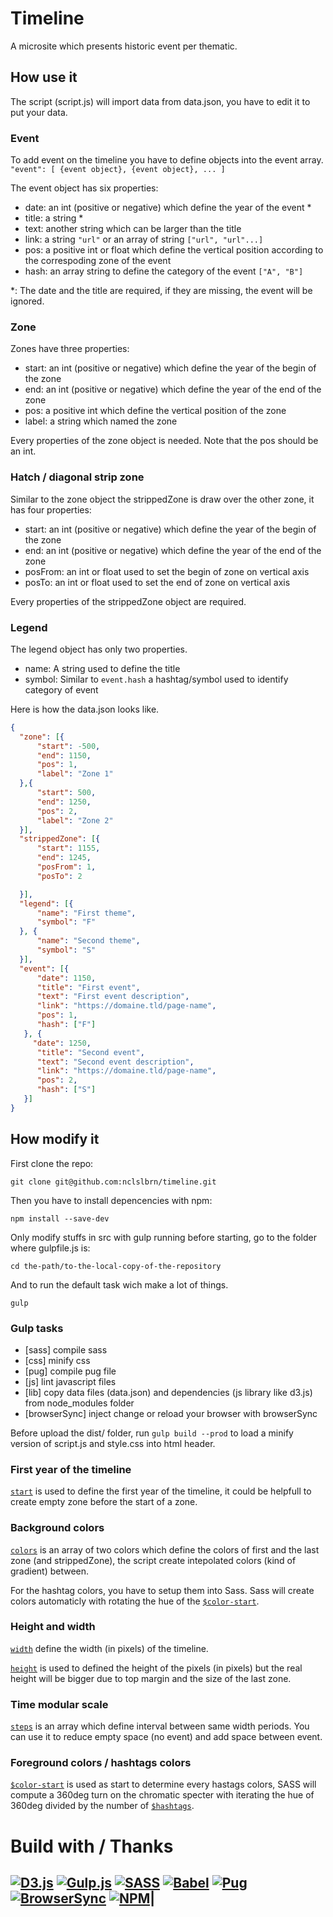 # Timeline

A microsite which presents historic event per thematic.


## How use it

The script (script.js) will import data from data.json, you have to edit it to put your data.

### Event
To add event on the timeline you have to define objects into the event array.
`"event": [
  {event object},
  {event object},
  ...
] `

The event object has six properties:
- date: an int (positive or negative) which define the year of the event *
- title: a string *
- text: another string which can be larger than the title
- link: a string `"url"` or an array of string `["url", "url"...]`
- pos: a positive int or float which define the vertical position according to the correspoding zone of the event
- hash: an array string to define the category of the event `["A", "B"]` 

*: The date and the title are required, if they are missing, the event will be ignored.


### Zone 
Zones have three properties:
- start: an int (positive or negative) which define the year of the begin of the zone
- end: an int (positive or negative) which define the year of the end of the zone
- pos: a positive int which define the vertical position of the zone
- label: a string which named the zone

Every properties of the zone object is needed. Note that the pos should be an int.


### Hatch / diagonal strip zone

Similar to the zone object the strippedZone is draw over the other zone, it has four properties:
- start: an int (positive or negative) which define the year of the begin of the zone
- end: an int (positive or negative) which define the year of the end of the zone
- posFrom: an int or float used to set the begin of zone on vertical axis
- posTo: an int or float used to set the end of zone on vertical axis

Every properties of the strippedZone object are required.

### Legend

The legend object has only two properties.
- name: A string used to define the title
- symbol: Similar to `event.hash` a hashtag/symbol used to identify category of event


Here is how the data.json looks like.

```json
{
  "zone": [{
      "start": -500,
      "end": 1150,
      "pos": 1,
      "label": "Zone 1"
  },{
      "start": 500,
      "end": 1250,
      "pos": 2,
      "label": "Zone 2"
  }],
  "strippedZone": [{
      "start": 1155,
      "end": 1245,
      "posFrom": 1,
      "posTo": 2

  }],
  "legend": [{
      "name": "First theme",
      "symbol": "F"
  }, {
      "name": "Second theme",
      "symbol": "S"
  }],
  "event": [{
      "date": 1150,
      "title": "First event",
      "text": "First event description",
      "link": "https://domaine.tld/page-name",
      "pos": 1,
      "hash": ["F"]
   }, {
     "date": 1250,
      "title": "Second event",
      "text": "Second event description",
      "link": "https://domaine.tld/page-name",
      "pos": 2,
      "hash": ["S"]
   }]
}
```



## How modify it
First clone the repo:

`git clone git@github.com:nclslbrn/timeline.git`

Then you have to install depencencies with npm:

`npm install --save-dev`

Only modify stuffs in src with gulp running before starting, go to the folder where gulpfile.js is:

`cd the-path/to-the-local-copy-of-the-repository`

And to run the default task wich make a lot of things.

`gulp`
### Gulp tasks
- [sass] compile sass 
- [css] minify css
- [pug] compile pug file
- [js] lint javascript files
- [lib] copy data files (data.json) and dependencies (js library like d3.js) from node_modules folder
- [browserSync] inject change or reload your browser with browserSync 

Before upload the dist/ folder, run `gulp build --prod` to load a minify version of script.js and style.css into html header.

### First year of the timeline
[`start`](https://github.com/nclslbrn/timeline/blob/0b977633ee76336096f779654b60989fb9373b5b/src/script.js#L6) is used to define the first year of the timeline, it could be helpfull to create empty zone before the start of a zone.

### Background colors
[`colors`](https://github.com/nclslbrn/timeline/blob/0b977633ee76336096f779654b60989fb9373b5b/src/script.js#L7) is an array of two colors which define the colors of first and the last zone (and strippedZone), the script create intepolated colors (kind of gradient) between.

For the hashtag colors, you have to setup them into Sass. Sass will create colors automaticly with rotating the hue of the [`$color-start`](https://github.com/nclslbrn/timeline/blob/0b977633ee76336096f779654b60989fb9373b5b/src/style.scss#L15).

### Height and width
[`width`](https://github.com/nclslbrn/timeline/blob/0b977633ee76336096f779654b60989fb9373b5b/src/script.js#L4) define the width (in pixels) of the timeline.

[`height`](https://github.com/nclslbrn/timeline/blob/0b977633ee76336096f779654b60989fb9373b5b/src/script.js#L5) is used to defined the height of the pixels (in pixels) but the real height will be bigger due to top margin and the size of the last zone.


### Time modular scale
[`steps`](https://github.com/nclslbrn/timeline/blob/0b977633ee76336096f779654b60989fb9373b5b/src/script.js#L27) is an array which define interval between same width periods. You can use it to reduce empty space (no event) and add space between event. 

### Foreground colors / hashtags colors
[`$color-start`](https://github.com/nclslbrn/timeline/blob/eef8503d5074b809341e504ee021a01d241bac67/src/style.scss#L9) is used as start to determine every hastags colors, SASS will compute a 360deg turn on the chromatic specter with iterating the hue of 360deg divided by the number of [`$hashtags`](https://github.com/nclslbrn/timeline/blob/eef8503d5074b809341e504ee021a01d241bac67/src/style.scss#L6).

# Build with / Thanks

[![D3.js](https://avatars1.githubusercontent.com/u/1562726?s=200&v=4)](https://github.com/d3/d3)
[![Gulp.js](https://raw.githubusercontent.com/github/explore/80688e429a7d4ef2fca1e82350fe8e3517d3494d/topics/gulp/gulp.png)](https://github.com/gulpjs/gulp)
[![SASS](https://raw.githubusercontent.com/github/explore/80688e429a7d4ef2fca1e82350fe8e3517d3494d/topics/sass/sass.png)](https://github.com/sass/sass)
[![Babel](https://raw.githubusercontent.com/github/explore/cb39e2385dfcec8a661d01bfacff6b1e33bbaa9d/topics/babel/babel.png)](https://github.com/babel/babel)
[![Pug](https://avatars0.githubusercontent.com/u/9338635?s=200&v=4)](https://github.com/pugjs/pug)
[![BrowserSync](https://avatars3.githubusercontent.com/u/10654171?s=200&v=4)](https://github.com/Browsersync/browser-sync)
[![NPM](https://avatars0.githubusercontent.com/u/6078720?s=200&v=4)](https://github.com/npm/cli)|
--------